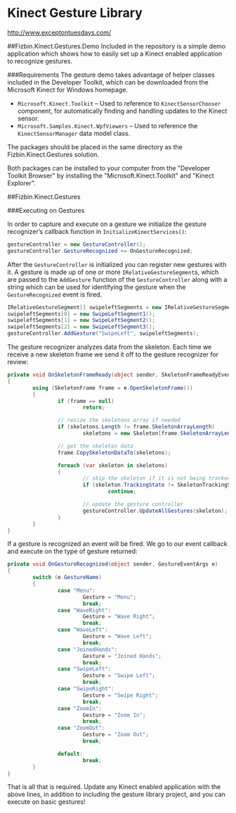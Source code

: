 Kinect Gesture Library
==================================================
http://www.exceptontuesdays.com/

##Fizbin.Kinect.Gestures.Demo
Included in the repository is a simple demo application which shows how to easily set up a Kinect enabled application to recognize gestures.

###Requirements
The gesture demo takes advantage of helper classes included in the Developer Toolkit, which can be downloaded from the Microsoft Kinect for Windows homepage.
* `Microsoft.Kinect.Toolkit` – Used to reference to `KinectSensorChooser` component, for automatically finding and handling updates to the Kinect sensor.
* `Microsoft.Samples.Kinect.WpfViewers` – Used to reference the `KinectSensorManager` data model class.

The packages should be placed in the same directory as the Fizbin.Kinect.Gestures solution.

Both packages can be installed to your computer from the "Developer Toolkit Browser" by installing the "Microsoft.Kinect.Toolkit" and "Kinect Explorer".

##Fizbin.Kinect.Gestures

###Executing on Gestures

In order to capture and execute on a gesture we initialize the gesture recognizer’s callback function in `InitializeKinectServices()`:

```csharp
gestureController = new GestureController();
gestureController.GestureRecognized += OnGestureRecognized;
```

After the `GestureController` is initialized you can register new gestures with it.  A gesture is made up of one or more `IRelativeGestureSegment`s, which are passed to the `AddGesture` function of the `GestureController` along with a string which can be used for identifying the gesture when the `GestureRecognized` event is fired.

```csharp
IRelativeGestureSegment[] swipeleftSegments = new IRelativeGestureSegment[3];
swipeleftSegments[0] = new SwipeLeftSegment1();
swipeleftSegments[1] = new SwipeLeftSegment2();
swipeleftSegments[2] = new SwipeLeftSegment3();
gestureController.AddGesture("SwipeLeft", swipeleftSegments);
```

The gesture recognizer analyzes data from the skeleton.  Each time we receive a new skeleton frame we send it off to the gesture recognizer for review:

```csharp
private void OnSkeletonFrameReady(object sender, SkeletonFrameReadyEventArgs e)
{
        using (SkeletonFrame frame = e.OpenSkeletonFrame())
        {
                if (frame == null)
                        return;

                // resize the skeletons array if needed
                if (skeletons.Length != frame.SkeletonArrayLength)
                        skeletons = new Skeleton[frame.SkeletonArrayLength];

                // get the skeleton data
                frame.CopySkeletonDataTo(skeletons);

                foreach (var skeleton in skeletons)
                {
                        // skip the skeleton if it is not being tracked
                        if (skeleton.TrackingState != SkeletonTrackingState.Tracked)
                                continue;

                        // update the gesture controller
                        gestureController.UpdateAllGestures(skeleton);
                }
        }
}
```

If a gesture is recognized an event will be fired.  We go to our event callback and execute on the type of gesture returned:

```csharp
private void OnGestureRecognized(object sender, GestureEventArgs e)
{
        switch (e.GestureName)
        {
                case "Menu":
                        Gesture = "Menu";
                        break;
                case "WaveRight":
                        Gesture = "Wave Right";
                        break;
                case "WaveLeft":
                        Gesture = "Wave Left";
                        break;
                case "JoinedHands":
                        Gesture = "Joined Hands";
                        break;
                case "SwipeLeft":
                        Gesture = "Swipe Left";
                        break;
                case "SwipeRight":
                        Gesture = "Swipe Right";
                        break;
                case "ZoomIn":
                        Gesture = "Zoom In";
                        break;
                case "ZoomOut":
                        Gesture = "Zoom Out";
                        break;

                default:
                        break;
        }
}
```

That is all that is required.  Update any Kinect enabled application with the above lines, in addition to including the gesture library project, and you can execute on basic gestures!
